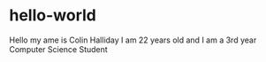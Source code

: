# hello-world
Hello my ame is Colin Halliday I am 22 years old and I am a 3rd year Computer Science Student
